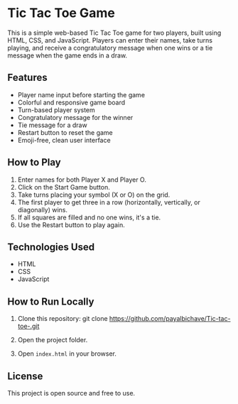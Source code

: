 # Tic Tac Toe Game

This is a simple web-based Tic Tac Toe game for two players, built using HTML, CSS, and JavaScript. Players can enter their names, take turns playing, and receive a congratulatory message when one wins or a tie message when the game ends in a draw.

## Features

- Player name input before starting the game
- Colorful and responsive game board
- Turn-based player system
- Congratulatory message for the winner
- Tie message for a draw
- Restart button to reset the game
- Emoji-free, clean user interface

## How to Play

1. Enter names for both Player X and Player O.
2. Click on the Start Game button.
3. Take turns placing your symbol (X or O) on the grid.
4. The first player to get three in a row (horizontally, vertically, or diagonally) wins.
5. If all squares are filled and no one wins, it's a tie.
6. Use the Restart button to play again.

## Technologies Used

- HTML
- CSS
- JavaScript

## How to Run Locally

1. Clone this repository:
git clone https://github.com/payalbichave/Tic-tac-toe-.git

2. Open the project folder.
3. Open `index.html` in your browser.

## License

This project is open source and free to use.
